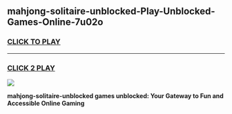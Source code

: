 
## mahjong-solitaire-unblocked-Play-Unblocked-Games-Online-7u02o
<h3>
<a href="https://premium76.site?title=mahjong-solitaire-unblocked&ref=25A">CLICK TO PLAY</a></h3>
<hr>

<h3>
<a href="https://premium76.site?title=mahjong-solitaire-unblocked&ref=25A">CLICK 2 PLAY</a>
  
</h3>

<a href="https://premium76.site?title=mahjong-solitaire-unblocked&ref=25A"><img src="https://clearcache.store/games.png"></a>


**mahjong-solitaire-unblocked games unblocked: Your Gateway to Fun and Accessible Online Gaming**

